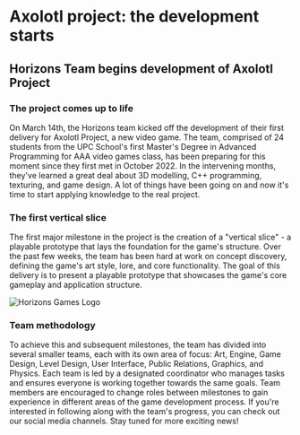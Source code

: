 # Axolotl project: the development starts

## Horizons Team begins development of Axolotl Project

### The project comes up to life

On March 14th, the Horizons team kicked off the development of their first delivery for Axolotl Project, a new video game.
The team, comprised of 24 students from the UPC School's first Master's Degree in Advanced Programming for AAA video games class,
has been preparing for this moment since they first met in October 2022. In the intervening months,
they've learned a great deal about 3D modelling, C++ programming, texturing, and game design.
A lot of things have been going on and now it's time to start applying knowledge to the real project.

### The first vertical slice

The first major milestone in the project is the creation of a "vertical slice" \- a playable prototype that lays the foundation for the game's structure. Over the past few weeks, the team has been hard at work on concept discovery, defining the game's art style, lore, and core functionality. The goal of this delivery is to present a playable prototype that showcases the game's core gameplay and application structure.

![Horizons Games Logo](https://horizons-games.vercel.app/horizons.svg)

### Team methodology

To achieve this and subsequent milestones, the team has divided into several smaller teams, each with its own area of focus: Art, Engine, Game Design, Level Design, User Interface, Public Relations, Graphics, and Physics. Each team is led by a designated coordinator who manages tasks and ensures everyone is working together towards the same goals. Team members are encouraged to change roles between milestones to gain experience in different areas of the game development process. If you're interested in following along with the team's progress, you can check out our social media channels. Stay tuned for more exciting news!
